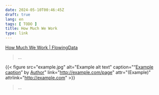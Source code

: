 ```yaml
---
date: 2024-05-10T00:46:45Z
draft: true
lang: en
tags: [ TODO ]
title: How Much We Work
type: link
---
```


[How Much We Work | FlowingData](https://flowingdata.com/2024/05/02/how-much-we-work/)

> …

<!-- image??? -->

{{< figure src="example.jpg" alt="Example alt text" caption="“[Example caption](https://example.com/photo)” by [Author](https://example.com/author)" link="http://example.com/page" attr="(Example)" attrlink="http://example.com" >}}

> …

